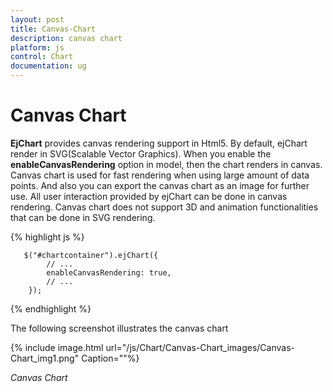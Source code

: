 ```yaml
---
layout: post
title: Canvas-Chart
description: canvas chart
platform: js
control: Chart
documentation: ug
---
```


# Canvas Chart

**EjChart** provides canvas rendering support in Html5. By default, ejChart render in SVG(Scalable Vector Graphics). When you enable the **enableCanvasRendering** option in model, then the chart renders in canvas. Canvas chart is used for fast rendering when using large amount of data points.  And also you can export the canvas chart as an image for further use. All user interaction provided by ejChart can be done in canvas rendering. Canvas chart does not support 3D and animation functionalities that can be done in SVG rendering.

{% highlight js %}


       $("#chartcontainer").ejChart({
            // ...             
            enableCanvasRendering: true,
            // ...             
        });


{% endhighlight %}



The following screenshot illustrates the canvas chart

{% include image.html url="/js/Chart/Canvas-Chart_images/Canvas-Chart_img1.png" Caption=""%}

_Canvas Chart_

